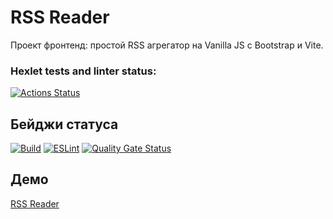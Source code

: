 # RSS Reader
Проект фронтенд: простой RSS агрегатор на Vanilla JS с Bootstrap и Vite.
### Hexlet tests and linter status:
[![Actions Status](https://github.com/Edmon86/frontend-project-11/actions/workflows/hexlet-check.yml/badge.svg)](https://github.com/Edmon86/frontend-project-11/actions)

## Бейджи статуса
[![Build](https://github.com/Edmon86/frontend-project-11/actions/workflows/build.yml/badge.svg)](https://github.com/Edmon86/frontend-project-11/actions/workflows/build.yml)
[![ESLint](https://github.com/Edmon86/frontend-project-11/actions/workflows/eslint.yml/badge.svg)](https://github.com/Edmon86/frontend-project-11/actions/workflows/eslint.yml)
[![Quality Gate Status](https://sonarcloud.io/api/project_badges/measure?project=Edmon86_frontend-project-11&metric=alert_status)](https://sonarcloud.io/summary/new_code?id=Edmon86_frontend-project-11)
## Демо
[RSS Reader](https://frontend-project-11-chi-three.vercel.app/)

